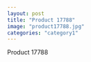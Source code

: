 ```yaml
---
layout: post
title: "Product 17788"
image: "product17788.jpg"
categories: "category1"
---
```

Product 17788
